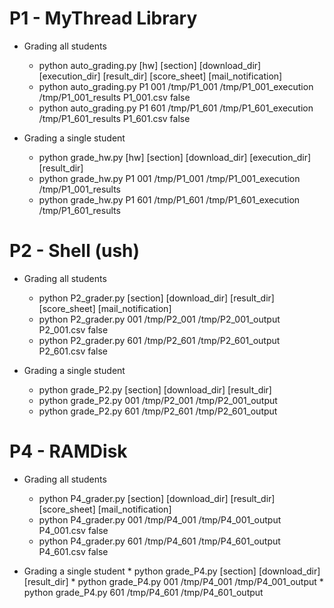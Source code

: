 # P1 - MyThread Library

* Grading all students
	* python auto_grading.py [hw] [section] [download_dir] [execution_dir] [result_dir] [score_sheet] [mail_notification]
	* python auto_grading.py P1 001 /tmp/P1_001 /tmp/P1_001_execution /tmp/P1_001_results P1_001.csv false
	* python auto_grading.py P1 601 /tmp/P1_601 /tmp/P1_601_execution /tmp/P1_601_results P1_601.csv false

* Grading a single student
	* python grade_hw.py [hw] [section] [download_dir] [execution_dir] [result_dir]
	* python grade_hw.py P1 001 /tmp/P1_001 /tmp/P1_001_execution /tmp/P1_001_results
	* python grade_hw.py P1 601 /tmp/P1_601 /tmp/P1_601_execution /tmp/P1_601_results

#  P2 - Shell (ush)

* Grading all students
	* python P2_grader.py [section] [download_dir] [result_dir] [score_sheet] [mail_notification]
	* python P2_grader.py 001 /tmp/P2_001 /tmp/P2_001_output P2_001.csv false
	* python P2_grader.py 601 /tmp/P2_601 /tmp/P2_601_output P2_601.csv false

* Grading a single student
	* python grade_P2.py [section] [download_dir] [result_dir]
	* python grade_P2.py 001 /tmp/P2_001 /tmp/P2_001_output
	* python grade_P2.py 601 /tmp/P2_601 /tmp/P2_601_output

# P4 - RAMDisk

* Grading all students
	* python P4_grader.py [section] [download_dir] [result_dir] [score_sheet] [mail_notification]
	* python P4_grader.py 001 /tmp/P4_001 /tmp/P4_001_output P4_001.csv false
	* python P4_grader.py 601 /tmp/P4_601 /tmp/P4_601_output P4_601.csv false

* Grading a single student
        * python grade_P4.py [section] [download_dir] [result_dir]
        * python grade_P4.py 001 /tmp/P4_001 /tmp/P4_001_output
        * python grade_P4.py 601 /tmp/P4_601 /tmp/P4_601_output
